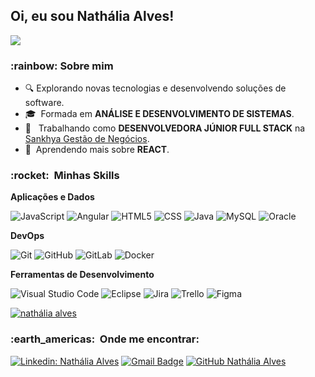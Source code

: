 <h2> Oi, eu sou Nathália Alves! </h2>

![](https://komarev.com/ghpvc/?username=nathalia-alves&color=006bed)

<h3> :rainbow: Sobre mim </h3>

- :mag:  Explorando novas tecnologias e desenvolvendo soluções de software.
- 🎓 &nbsp;Formada em **ANÁLISE E DESENVOLVIMENTO DE SISTEMAS**.
- 💼 &nbsp; Trabalhando como **DESENVOLVEDORA JÚNIOR FULL STACK** na <a href="https://www.sankhya.com.br">Sankhya Gestão de Negócios</a>.
- 🌱 &nbsp;Aprendendo mais sobre **REACT**.

<h3> :rocket: &nbsp;Minhas Skills </h3>

**Aplicações e Dados**

  ![JavaScript](https://img.shields.io/badge/-JavaScript-333333?style=flat&logo=javascript)
  ![Angular](https://img.shields.io/badge/-Angular-333333?style=flat&logo=angular)
  ![HTML5](https://img.shields.io/badge/-HTML5-333333?style=flat&logo=HTML5)
  ![CSS](https://img.shields.io/badge/-CSS-333333?style=flat&logo=CSS3&logoColor=1572B6)
  ![Java](https://img.shields.io/badge/-Java-333333?style=flat&logo=Java&logoColor=007396)
  ![MySQL](https://img.shields.io/badge/-MySQL-333333?style=flat&logo=mysql)
  ![Oracle](https://img.shields.io/badge/-Oracle-333333?style=flat&logo=oracle)

**DevOps**

  ![Git](https://img.shields.io/badge/-Git-333333?style=flat&logo=git)
  ![GitHub](https://img.shields.io/badge/-GitHub-333333?style=flat&logo=github)
  ![GitLab](https://img.shields.io/badge/-GitLab-333333?style=flat&logo=gitlab)
  ![Docker](https://img.shields.io/badge/-Docker-333333?style=flat&logo=docker)

**Ferramentas de Desenvolvimento**

  ![Visual Studio Code](https://img.shields.io/badge/-Visual%20Studio%20Code-333333?style=flat&logo=visual-studio-code&logoColor=007ACC)
  ![Eclipse](https://img.shields.io/badge/-Eclipse-333333?style=flat&logo=eclipse-ide&logoColor=2C2255)
  ![Jira](https://img.shields.io/badge/-Jira-333333?style=flat&logo=jira&logoColor=007ACC)
  ![Trello](https://img.shields.io/badge/-Trello-333333?style=flat&logo=trello&logoColor=007ACC)
  ![Figma](https://img.shields.io/badge/-Figma-333333?style=flat&logo=figma&logoColor=007ACC)
<br/>

[![nathália alves](https://github-readme-stats.vercel.app/api/top-langs/?username=nathalia-alves&hide=html&layout=compact&theme=radical)](https://github.com/anuraghazra/github-readme-stats)

<h3> :earth_americas: &nbsp;Onde me encontrar: </h3> 

[![Linkedin: Nathália Alves](https://img.shields.io/badge/LinkedIn-blue?style=flat-square&logo=Linkedin&logoColor=white&link=https://www.linkedin.com/in/nath%C3%A1lia-alves-292842241/)](https://www.linkedin.com/in/nath%C3%A1lia-alves-292842241/)
[![Gmail Badge](https://img.shields.io/badge/-naathalvs@gmail.com-006bed?style=flat-square&logo=Gmail&logoColor=white&link=mailto:naathalvs@gmail.com)](mailto:naathalvs@gmail.com)
[![GitHub Nathália Alves]( https://img.shields.io/github/followers/nathalia-alves?label=follow&style=social)](https://github.com/nathalia-alves)
